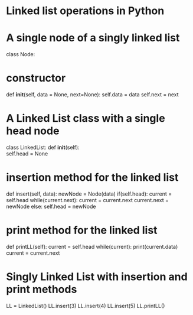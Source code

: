 # Linked list operations in Python

# A single node of a singly linked list
class Node:
  # constructor
  def __init__(self, data = None, next=None): 
    self.data = data
    self.next = next

# A Linked List class with a single head node
class LinkedList:
  def __init__(self):  
    self.head = None
  
  # insertion method for the linked list
  def insert(self, data):
    newNode = Node(data)
    if(self.head):
      current = self.head
      while(current.next):
        current = current.next
      current.next = newNode
    else:
      self.head = newNode
  
  # print method for the linked list
  def printLL(self):
    current = self.head
    while(current):
      print(current.data)
      current = current.next

# Singly Linked List with insertion and print methods
LL = LinkedList()
LL.insert(3)
LL.insert(4)
LL.insert(5)
LL.printLL()

